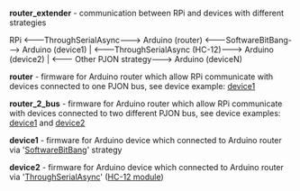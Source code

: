 **router_extender** - communication between RPi and devices with different strategies

RPi <—--ThroughSerialAsync---> Arduino (router) <—--SoftwareBitBang--—> Arduino (device1)
                                                |
                                                <---ThroughSerialAsync (HC-12)---> Arduino (device2)
                                                |
                                                <--- Other PJON strategy---> Arduino (deviceN)

**router** - firmware for Arduino router which allow RPi communicate with devices connected to one PJON bus, see device example: [device1](device1/device1.ino)

**router_2_bus** - firmware for Arduino router which allow RPi communicate with devices connected to two different PJON bus, see device examples: [device1](device1/device1.ino) and [device2](device2/device2.ino)

**device1** - firmware for Arduino device which connected to Arduino router via '[SoftwareBitBang](https://github.com/gioblu/PJON/tree/master/src/strategies/SoftwareBitBang)' strategy

**device2** - firmware for Arduino device which connected to Arduino router via '[ThroughSerialAsync](https://github.com/gioblu/PJON/tree/master/src/strategies/ThroughSerialAsync)' ([HC-12 module](http://statics3.seeedstudio.com/assets/file/bazaar/product/HC-12_english_datasheets.pdf))
